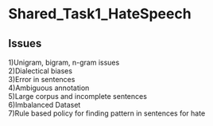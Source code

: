 # Shared_Task1_HateSpeech

## Issues
1)Unigram, bigram, n-gram issues   
2)Dialectical biases   
3)Error in sentences  
4)Ambiguous annotation   
5)Large corpus and incomplete sentences  
6)Imbalanced Dataset  
7)Rule based policy for finding pattern in sentences for hate

